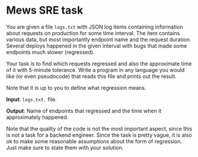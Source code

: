 # Mews SRE task

You are given a file `logs.txt` with JSON log items containing information about requests on production for some time interval. The item contains various data, but most importantly endpoint name and the request duration. Several deploys happened in the given interval with bugs that made some endpoints much slower (regressed).

Your task is to find which requests regressed and also the approximate time of it with 5-minute tolerance.
Write a program in any language you would like (or even pseudocode) that reads this file and prints out the result.

Note that it is up to you to define what regression means.

**Input**: `logs.txt.` file.

**Output**: Name of endpoints that regressed and the time when it approximately happened.

Note that the quality of the code is not the most important aspect, since this is not a task for a backend engineer.
Since the task is pretty vague, it is also ok to make some reasonable assumptions about the form of regression. Just make sure to state them with your solution.
